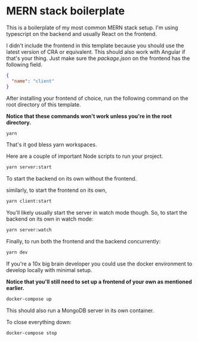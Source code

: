 # MERN stack boilerplate

This is a boilerplate of my most common MERN stack setup. I'm using typescript on the backend and usually React on the frontend.

I didn't include the frontend in this template because you should use the latest version of CRA or equivalent. This should also work with Angular if that's your thing. Just make sure the <em>package.json</em> on the frontend has the following field.

```json
{
  "name": "client"
}
```

After installing your frontend of choice, run the following command on the root directory of this template.

<strong>Notice that these commands won't work unless you're in the root directory.</strong>

```sh
yarn
```

That's it god bless yarn workspaces.

Here are a couple of important Node scripts to run your project.

```sh
yarn server:start
```

To start the backend on its own without the frontend.

similarly, to start the frontend on its own,

```sh
yarn client:start
```

You'll likely usually start the server in watch mode though. So, to start the backend on its own in watch mode:

```sh
yarn server:watch
```

Finally, to run both the frontend and the backend concurrently:

```sh
yarn dev
```

If you're a 10x big brain developer you could use the docker environment to develop locally with minimal setup.

<strong>Notice that you'll still need to set up a frontend of your own as mentioned earlier.</strong>

```sh
docker-compose up
```

This should also run a MongoDB server in its own container.

To close everything down:

```sh
docker-compose stop
```

